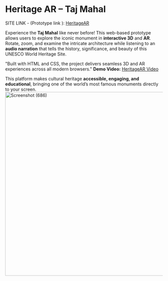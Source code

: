 # Heritage AR – Taj Mahal

SITE LINK  - (Prototype link ): <a href="https://dzvega.github.io/HeritageAR/">HeritageAR</a>

Experience the **Taj Mahal** like never before! This web-based prototype allows users to explore the iconic monument in **interactive 3D** and **AR**. Rotate, zoom, and examine the intricate architecture while listening to an **audio narration** that tells the history, significance, and beauty of this UNESCO World Heritage Site.  

"Built with HTML and CSS, the project delivers seamless 3D and AR experiences across all modern browsers."
**Demo Video:** <a href="https://drive.google.com/drive/folders/1FsO8dbxI3mZDIISPfvwYHogOgOCouwJT">HeritageAR Video</a>

This platform makes cultural heritage **accessible, engaging, and educational**, bringing one of the world’s most famous monuments directly to your screen.
<img width="534" height="588" alt="Screenshot (686)" src="https://github.com/user-attachments/assets/bb627ecd-bf80-479f-b379-808d8e3fe46b" />
